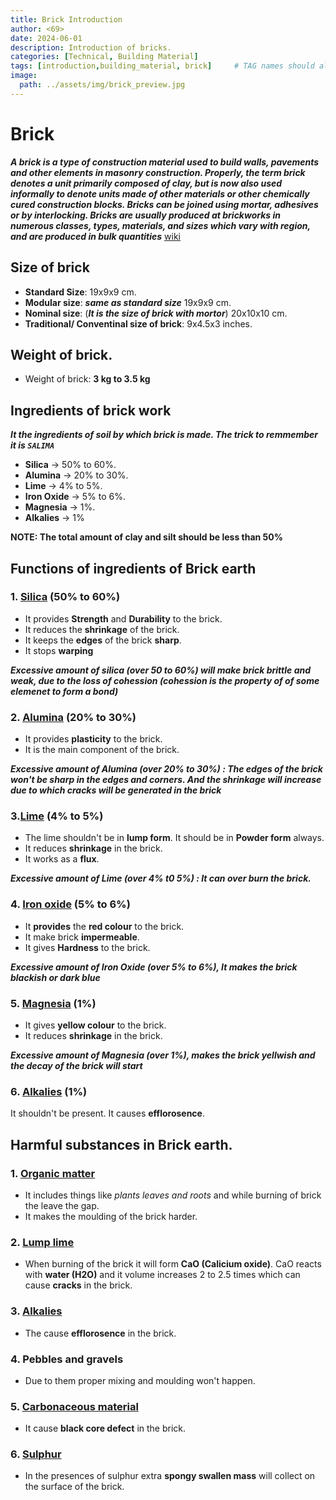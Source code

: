 ```yaml
---
title: Brick Introduction 
author: <69>
date: 2024-06-01
description: Introduction of bricks. 
categories: [Technical, Building Material]
tags: [introduction,building_material, brick]     # TAG names should always be lowercase
image:
  path: ../assets/img/brick_preview.jpg
---
```


# Brick

***A brick is a type of construction material used to build walls, pavements and other elements in masonry construction. Properly, the term brick denotes a unit primarily composed of clay, but is now also used informally to denote units made of other materials or other chemically cured construction blocks. Bricks can be joined using mortar, adhesives or by interlocking. Bricks are usually produced at brickworks in numerous classes, types, materials, and sizes which vary with region, and are produced in bulk quantities*** [wiki](https://www.wikiwand.com/en/Brick)


## Size of brick 
* **Standard Size**: 19x9x9 cm.
* **Modular size**: ***same as standard size*** 19x9x9 cm.
* **Nominal size**: (***It is the size of brick with mortor***) 20x10x10 cm.
* **Traditional/ Conventinal size of brick**: 9x4.5x3 inches.

## Weight of brick. 
* Weight of brick: **3 kg to 3.5 kg**

## Ingredients of brick work 
***It the ingredients of soil by which brick is made. The trick to remmember it is `SALIMA`***
* **Silica** -> 50% to 60%.
* **Alumina** -> 20% to 30%.
* **Lime** -> 4% to 5%.
* **Iron Oxide** -> 5% to 6%.
* **Magnesia** -> 1%.
* **Alkalies** -> 1%

**NOTE: The total amount of clay and silt should be less than 50%**

## Functions of ingredients of Brick earth 

### 1. [Silica](https://www.wikiwand.com/en/Silicon_dioxide) (50% to 60%)

  * It provides **Strength** and **Durability** to the brick.
  * It reduces the **shrinkage** of the brick. 
  * It keeps the **edges** of the brick **sharp**.
  * It stops **warping**

  ***Excessive amount of silica _(over 50 to 60%)_ will make brick brittle and weak, due to the loss of cohession (cohession is the property of of some elemenet to form a bond)***

### 2. [Alumina](https://www.wikiwand.com/en/Aluminium_oxide) (20% to 30%) 

  * It provides **plasticity** to the brick.
  * It is the main component of the brick. 

  ***Excessive amount of Alumina _(over 20% to 30%)_ : The edges of the brick won't be sharp in the edges and corners. And the shrinkage will increase due to which cracks will be generated in the brick***

### 3.[Lime](https://www.wikiwand.com/en/lime_(material)) (4% to 5%)

  * The lime shouldn't be in **lump form**. It should be in **Powder form** always.
  * It reduces **shrinkage** in the brick.
  * It works as a **flux**.

  ***Excessive amount of Lime _(over 4% t0 5%)_ : It can over burn the brick.***

### 4. [Iron oxide](https://www.wikiwand.com/en/Iron_oxide) (5% to 6%)

  * It **provides** the **red colour** to the brick.
  * It make brick **impermeable**.
  * It gives **Hardness** to the brick.

  ***Excessive amount of Iron Oxide _(over 5% to 6%)_, It makes the brick blackish or dark blue***

### 5. [Magnesia](https://www.wikiwand.com/en/Magnesium_oxide) (1%)

  * It gives **yellow colour** to the brick.
  * It reduces **shrinkage** in the brick.

  ***Excessive amount of Magnesia _(over 1%)_, makes the brick yellwish and the decay of the brick will start***

### 6. [Alkalies](https://www.wikiwand.com/en/Alkali) (1%)
  It shouldn't be present. It causes **efflorosence**.


## Harmful substances in Brick earth. 
### 1. [Organic matter](https://www.wikiwand.com/en/Organic_matter)
  * It includes things like _plants leaves and roots_ and while burning of brick the leave the gap.
  * It makes the moulding of the brick harder. 

### 2. [Lump lime](https://search.brave.com/search?q=lump+lime&source=desktop&summary=1&summary_og=046128ca81c523ada233ce)
 * When burning of the brick it will form **CaO (Calicium oxide)**. CaO reacts with **water (H2O)** and it volume increases 2 to 2.5 times which can cause **cracks** in the brick. 

### 3. [Alkalies](https://www.wikiwand.com/en/Alkali)
 * The cause **efflorosence** in the brick.

### 4. Pebbles and gravels
 * Due to them proper mixing and moulding won't happen.

### 5. [Carbonaceous material](https://search.brave.com/search?q=carboneceous+material&source=web&summary=1&summary_og=696c047b5a5ba2ad2a2a95)
  * It cause **black core defect** in the brick.

### 6. [Sulphur](https://www.wikiwand.com/en/Sulfur)
  * In the presences of sulphur extra **spongy swallen mass** will collect on the surface of the brick. 

